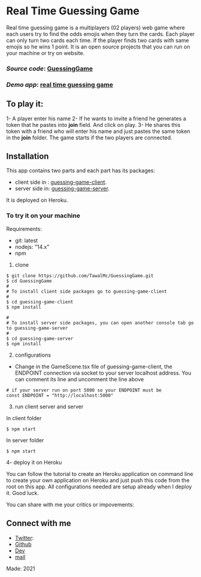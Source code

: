 # Real Time Guessing Game
Real time guessing game is a multiplayers (02 players) web game where each users try to find the odds emojis when they turn the cards. Each player can only turn two cards each time. If the player finds two cards with same emojis so he wins 1 point.
It is an open source projects that you can run on your machine or try on website.

### *Source code*: [GuessingGame](https://github.com/TawalMc/GuessingGame)
### *Demo app*: [real time guessing game](https://guessing-game-mc.herokuapp.com/)

## To play it: 
1- A player enter his name
2- If he wants to invite a friend he generates a token that he pastes into **join** field. And click on play.
3- He shares this token with a friend who will enter his name and just pastes the same token in the **join** folder. The game starts if the two players are connected.

## Installation
This app contains two parts and each part has its packages:
<br>
- client side in : [guessing-game-client](https://github.com/TawalMc/GuessingGame/tree/master/guessing-game-client).
- server side in: [guessing-game-server](https://github.com/TawalMc/GuessingGame/tree/master/guessing-game-server).

It is deployed on Heroku.
### To try it on your machine
Requirements:
- git: latest
- nodejs: "14.x"
- npm
 
1. clone
```
$ git clone https://github.com/TawalMc/GuessingGame.git
$ cd GuessingGame
#
# To install client side packages go to guessing-game-client
#
$ cd guessing-game-client
$ npm install
```
```
#
# To install server side packages, you can open another console tab go to guessing-game-server
#
$ cd guessing-game-server
$ npm install
```

2. configurations
- Change in the GameScene.tsx file of guessing-game-client, the ENDPOINT connection via socket to your server localhost address. You can comment its line and uncomment the line above
```
# if your server run on port 5000 so your ENDPOINT must be
const ENDPOINT = "http://localhost:5000"
```

3. run client server and server

In client folder
```
$ npm start
```
In server folder
```
$ npm start
``` 

4- deploy it on Heroku

You can follow the tutorial to create an Heroku application on command line to create your own application on Heroku and just push this code from the root on this app. All configurations needed are setup already when I deploy it. Good luck.

You can share with me your critics or impovements:

## Connect with me
- [Twitter](https://twitter.com/Tawal_Mc): 
- [Github](https://github.com/TawalMc/)
- [Dev](https://dev.to/tawalmc)
- [mail](alaotawaliou@gmail.com)

Made: 2021


